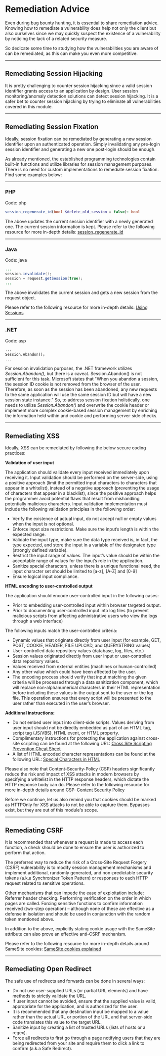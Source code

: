 # Remediation Advice

Even during bug bounty hunting, it is essential to share remediation advice. Knowing how to remediate a vulnerability does help not only the client but also ourselves since we may quickly suspect the existence of a vulnerability by noticing the lack of a related security measure.

So dedicate some time to studying how the vulnerabilities you are aware of can be remediated, as this can make you even more competitive.

***

## Remediating Session Hijacking

It is pretty challenging to counter session hijacking since a valid session identifier grants access to an application by design. User session monitoring/anomaly detection solutions can detect session hijacking. It is a safer bet to counter session hijacking by trying to eliminate all vulnerabilities covered in this module.

***

## Remediating Session Fixation

Ideally, session fixation can be remediated by generating a new session identifier upon an authenticated operation. Simply invalidating any pre-login session identifier and generating a new one post-login should be enough.

As already mentioned, the established programming technologies contain built-in functions and utilize libraries for session management purposes. There is no need for custom implementations to remediate session fixation. Find some examples below:

***

### PHP

Code: php

```php
session_regenerate_id(bool $delete_old_session = false): bool
```

The above updates the current session identifier with a newly generated one. The current session information is kept. Please refer to the following resource for more in-depth details: [session\_regenerate\_id](https://www.php.net/manual/en/function.session-regenerate-id.php)

***

### Java

Code: java

```java
...
session.invalidate();
session = request.getSession(true);
...
```

The above invalidates the current session and gets a new session from the request object.

Please refer to the following resource for more in-depth details: [Using Sessions](https://docs.oracle.com/cd/E19146-01/819-2634/6n4tl5kmm/index.html)

***

### .NET

Code: asp

```asp
...
Session.Abandon();
...
```

For session invalidation purposes, the .NET framework utilizes _Session.Abandon()_, but there is a caveat. Session.Abandon() is not sufficient for this task. Microsoft states that "When you abandon a session, the session ID cookie is not removed from the browser of the user. Therefore, as soon as the session has been abandoned, any new requests to the same application will use the same session ID but will have a new session state instance." So, to address session fixation holistically, one needs to utilize _Session.Abandon()_ and overwrite the cookie header or implement more complex cookie-based session management by enriching the information held within and cookie and performing server-side checks.

***

## Remediating XSS

Ideally, XSS can be remediated by following the below secure coding practices:

**Validation of user input**

The application should validate every input received immediately upon receiving it. Input validation should be performed on the server-side, using a positive approach (limit the permitted input characters to characters that appear in a whitelist), instead of a negative approach (preventing the usage of characters that appear in a blacklist), since the positive approach helps the programmer avoid potential flaws that result from mishandling potentially malicious characters. Input validation implementation must include the following validation principles in the following order:

* Verify the existence of actual input, do not accept null or empty values when the input is not optional.
* Enforce input size restrictions. Make sure the input’s length is within the expected range.
* Validate the input type, make sure the data type received is, in fact, the type expected, and store the input in a variable of the designated type (strongly defined variable).
* Restrict the input range of values. The input’s value should be within the acceptable range of values for the input’s role in the application.
* Sanitize special characters, unless there is a unique functional need, the input character set should be limited to \[a-z], \[A-Z] and \[0-9]
* Ensure logical input compliance.

**HTML encoding to user-controlled output**

The application should encode user-controlled input in the following cases:

* Prior to embedding user-controlled input within browser targeted output.
* Prior to documenting user-controlled input into log files (to prevent malicious scripts from affecting administrative users who view the logs through a web interface)

The following inputs match the user-controlled criteria:

* Dynamic values that originate directly from user input (for example, GET, POST, COOKIE, HEADER, FILE UPLOAD, and QUERYSTRING values)
* User-controlled data repository values (database, log, files, etc.)
* Session values originated directly from user input or user-controlled data repository values.
* Values received from external entities (machines or human-controlled)
* Any other value which could have been affected by the user.
* The encoding process should verify that input matching the given criteria will be processed through a data sanitization component, which will replace non-alphanumerical characters in their HTML representation before including these values in the output sent to the user or the log file. This operation ensures that every script will be presented to the user rather than executed in the user’s browser.

**Additional instructions:**

* Do not embed user input into client-side scripts. Values deriving from user input should not be directly embedded as part of an HTML tag, script tag (JS/VBS), HTML event, or HTML property.
* Complimentary instructions for protecting the application against cross-site scripting can be found at the following URL: [Cross Site Scripting Prevention Cheat Sheet](https://www.owasp.org/index.php/XSS_\(Cross_Site_Scripting\)_Prevention_Cheat_Sheet)
* A list of HTML encoded character representations can be found at the following URL: [Special Characters in HTML](http://www.degraeve.com/reference/specialcharacters.php)

Please also note that Content-Security-Policy (CSP) headers significantly reduce the risk and impact of XSS attacks in modern browsers by specifying a whitelist in the HTTP response headers, which dictate the HTTP response body can do. Please refer to the following resource for more in-depth details around CSP: [Content Security Policy](https://developers.google.com/web/fundamentals/security/csp)

Before we continue, let us also remind you that cookies should be marked as HTTPOnly for XSS attacks to not be able to capture them. Bypasses exist, but they are out of this module's scope.

***

## Remediating CSRF

It is recommended that whenever a request is made to access each function, a check should be done to ensure the user is authorized to perform that action.

The preferred way to reduce the risk of a Cross-Site Request Forgery (CSRF) vulnerability is to modify session management mechanisms and implement additional, randomly generated, and non-predictable security tokens (a.k.a Synchronizer Token Pattern) or responses to each HTTP request related to sensitive operations.

Other mechanisms that can impede the ease of exploitation include: Referrer header checking. Performing verification on the order in which pages are called. Forcing sensitive functions to confirm information received (two-step operation) – although none of these are effective as a defense in isolation and should be used in conjunction with the random token mentioned above.

In addition to the above, explicitly stating cookie usage with the SameSite attribute can also prove an effective anti-CSRF mechanism.

Please refer to the following resource for more in-depth details around SameSite cookies: [SameSite cookies explained](https://web.dev/samesite-cookies-explained/)

***

## Remediating Open Redirect

The safe use of redirects and forwards can be done in several ways:

* Do not use user-supplied URLs (or partial URL elements) and have methods to strictly validate the URL.
* If user input cannot be avoided, ensure that the supplied value is valid, appropriate for the application, and is authorized for the user.
* It is recommended that any destination input be mapped to a value rather than the actual URL or portion of the URL and that server-side code translates this value to the target URL.
* Sanitize input by creating a list of trusted URLs (lists of hosts or a regex).
* Force all redirects to first go through a page notifying users that they are being redirected from your site and require them to click a link to confirm (a.k.a Safe Redirect).
